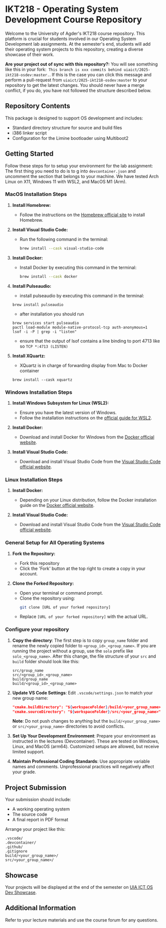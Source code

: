 # IKT218 - Operating System Development Course Repository

Welcome to the University of Agder's IKT218 course repository. This platform is crucial for students involved in our Operating System Development lab assignments. At the semester's end, students will add their operating system projects to this repository, creating a diverse showcase of their work.

**Are your project out of sync with this repository?:**
You will see something like this in your fork:` This branch is xxx commits behind uiaict/2025-ikt218-osdev:master.`. If this is the case you can click this message and perform a pull-request from `uiaict/2025-ikt218-osdev:master` to your repository to get the latest changes. You should never have a merge conflict, if you do, you have not followed the structure described below.

## Repository Contents
This package is designed to support OS development and includes:
- Standard directory structure for source and build files
- i386 linker script
- Configuration for the Limine bootloader using Multiboot2

## Getting Started
Follow these steps for to setup your environment for the lab assignment:
The first thing you need to do is to g into `devcontainer.json` and uncomment the section that belongs to your machine. We have tested Arch Linux on X11, Windows 11 with WSL2, and MacOS M1 (Arm).

### MacOS Installation Steps

1. **Install Homebrew:**
   - Follow the instructions on the [Homebrew official site](https://brew.sh) to install Homebrew.

2. **Install Visual Studio Code:**
   - Run the following command in the terminal:
     ```bash
     brew install --cask visual-studio-code
     ```

3. **Install Docker:**
   - Install Docker by executing this command in the terminal:
     ```bash
     brew install --cask docker
     ```

4. **Install Pulseaudio:**
   - install pulseaudio by executing this command in the terminal:
   ```
   brew install pulseaudio
   ```
   - after installation you should run
   ```
   brew services start pulseaudio
   pactl load-module module-native-protocol-tcp auth-anonymous=1
   lsof -i -P | grep -i "listen"
   ```
   - ensure that the output of lsof contains a line binding to port 4713 like so `TCP *:4713 (LISTEN)`

5. **Install XQuartz:**
   - XQuartz is in charge of forwarding display from Mac to Docker container
   ```
   brew install --cask xquartz
   ```

### Windows Installation Steps

1. **Install Windows Subsystem for Linux (WSL2):**
   - Ensure you have the latest version of Windows.
   - Follow the installation instructions on the [official guide for WSL2](https://docs.microsoft.com/en-us/windows/wsl/install).

2. **Install Docker:**
   - Download and install Docker for Windows from the [Docker official website](https://www.docker.com/products/docker-desktop).

3. **Install Visual Studio Code:**
   - Download and install Visual Studio Code from the [Visual Studio Code official website](https://code.visualstudio.com/).

### Linux Installation Steps

1. **Install Docker:**
   - Depending on your Linux distribution, follow the Docker installation guide on the [Docker official website](https://docs.docker.com/engine/install/).

2. **Install Visual Studio Code:**
   - Download and install Visual Studio Code from the [Visual Studio Code official website](https://code.visualstudio.com/).

### General Setup for All Operating Systems

1. **Fork the Repository:**
   - Fork this repository
   - Click the 'Fork' button at the top right to create a copy in your account.

2. **Clone the Forked Repository:**
   - Open your terminal or command prompt.
   - Clone the repository using:
     ```bash
     git clone [URL of your forked repository]
     ```
   - Replace `[URL of your forked repository]` with the actual URL.

### Configure your repository

1. **Copy the directory**: The first step is to copy `group_name` folder and rename the newly copied folder to `<group_id>_<group_name>`. If you are running the project without a group, use the `solo` prefix like `solo_<group_name>`. After this change, the file structure of your `src` and `build` folder should look like this:
   ```
   src/group_name
   src/<group_id>_<group_name>
   build/group_name
   build/<group_id>_<group_name>
   ```

3. **Update VS Code Settings**:
   Edit `.vscode/settings.json` to match your new group name:
   ```json
   "cmake.buildDirectory": "${workspaceFolder}/build/<your_group_name>",
   "cmake.sourceDirectory": "${workspaceFolder}/src/<your_group_name>",
   ```
   **Note**: Do not push changes to anything but the `build/<your_group_name>` or `src/<your_group_name>` directories to avoid conflicts.

4. **Set Up Your Development Environment**:
   Prepare your environment as instructed in the lectures (Devcontainer). These are tested on Windows, Linux, and MacOS (arm64). Customized setups are allowed, but receive limited support.

5. **Maintain Professional Coding Standards**:
   Use appropriate variable names and comments. Unprofessional practices will negatively affect your grade.

## Project Submission
Your submission should include:
- A working operating system
- The source code
- A final report in PDF format

Arrange your project like this:
```
.vscode/
.devcontainer/
.github/
.gitignore
build/<your_group_name>/
src/<your_group_name>/
```

## Showcase
Your projects will be displayed at the end of the semester on [UIA ICT OS Dev Showcase](https://uiaict.github.io/2025-ikt218-osdev/).

## Additional Information
Refer to your lecture materials and use the course forum for any questions.
